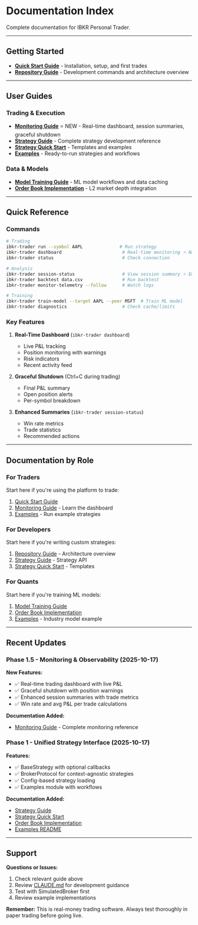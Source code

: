 # Documentation Index

Complete documentation for IBKR Personal Trader.

---

## Getting Started

- **[Quick Start Guide](../QUICKSTART.md)** - Installation, setup, and first trades
- **[Repository Guide](../CLAUDE.md)** - Development commands and architecture overview

---

## User Guides

### Trading & Execution
- **[Monitoring Guide](monitoring_guide.md)** ⭐ NEW - Real-time dashboard, session summaries, graceful shutdown
- **[Strategy Guide](unified_strategy_guide.md)** - Complete strategy development reference
- **[Strategy Quick Start](strategy_quick_start.md)** - Templates and examples
- **[Examples](../examples/README.md)** - Ready-to-run strategies and workflows

### Data & Models
- **[Model Training Guide](model_training_guide.md)** - ML model workflows and data caching
- **[Order Book Implementation](order_book_implementation.md)** - L2 market depth integration

---

## Quick Reference

### Commands

```bash
# Trading
ibkr-trader run --symbol AAPL              # Run strategy
ibkr-trader dashboard                       # Real-time monitoring ⭐ NEW
ibkr-trader status                          # Check connection

# Analysis
ibkr-trader session-status                  # View session summary ⭐ ENHANCED
ibkr-trader backtest data.csv               # Run backtest
ibkr-trader monitor-telemetry --follow      # Watch logs

# Training
ibkr-trader train-model --target AAPL --peer MSFT  # Train ML model
ibkr-trader diagnostics                     # Check cache/limits
```

### Key Features

1. **Real-Time Dashboard** (`ibkr-trader dashboard`)
   - Live P&L tracking
   - Position monitoring with warnings
   - Risk indicators
   - Recent activity feed

2. **Graceful Shutdown** (Ctrl+C during trading)
   - Final P&L summary
   - Open position alerts
   - Per-symbol breakdown

3. **Enhanced Summaries** (`ibkr-trader session-status`)
   - Win rate metrics
   - Trade statistics
   - Recommended actions

---

## Documentation by Role

### For Traders
Start here if you're using the platform to trade:
1. [Quick Start Guide](../QUICKSTART.md)
2. [Monitoring Guide](monitoring_guide.md) - Learn the dashboard
3. [Examples](../examples/README.md) - Run example strategies

### For Developers
Start here if you're writing custom strategies:
1. [Repository Guide](../CLAUDE.md) - Architecture overview
2. [Strategy Guide](unified_strategy_guide.md) - Strategy API
3. [Strategy Quick Start](strategy_quick_start.md) - Templates

### For Quants
Start here if you're training ML models:
1. [Model Training Guide](model_training_guide.md)
2. [Order Book Implementation](order_book_implementation.md)
3. [Examples](../examples/README.md) - Industry model example

---

## Recent Updates

### Phase 1.5 - Monitoring & Observability (2025-10-17)

**New Features:**
- ✅ Real-time trading dashboard with live P&L
- ✅ Graceful shutdown with position warnings
- ✅ Enhanced session summaries with trade metrics
- ✅ Win rate and avg P&L per trade calculations

**Documentation Added:**
- [Monitoring Guide](monitoring_guide.md) - Complete monitoring reference

### Phase 1 - Unified Strategy Interface (2025-10-17)

**Features:**
- ✅ BaseStrategy with optional callbacks
- ✅ BrokerProtocol for context-agnostic strategies
- ✅ Config-based strategy loading
- ✅ Examples module with workflows

**Documentation Added:**
- [Strategy Guide](unified_strategy_guide.md)
- [Strategy Quick Start](strategy_quick_start.md)
- [Order Book Implementation](order_book_implementation.md)
- [Examples README](../examples/README.md)

---

## Support

**Questions or Issues:**
1. Check relevant guide above
2. Review [CLAUDE.md](../CLAUDE.md) for development guidance
3. Test with SimulatedBroker first
4. Review example implementations

**Remember:** This is real-money trading software. Always test thoroughly in paper trading before going live.

